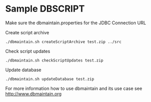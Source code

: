 # Sample DBSCRIPT

Make sure the dbmaintain.properties for the JDBC Connection URL

Create script archive

	./dbmaintain.sh createScriptArchive test.zip ../src

Check script updates

	./dbmaintain.sh checkScriptUpdates test.zip

Update database

	./dbmaintain.sh updateDatabase test.zip

For more information how to use dbmaintain and its use case see http://www.dbmaintain.org
